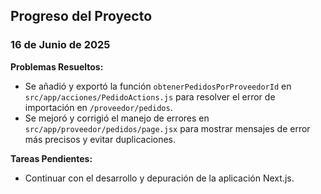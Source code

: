 ## Progreso del Proyecto

### 16 de Junio de 2025

**Problemas Resueltos:**
- Se añadió y exportó la función `obtenerPedidosPorProveedorId` en `src/app/acciones/PedidoActions.js` para resolver el error de importación en `/proveedor/pedidos`.
- Se mejoró y corrigió el manejo de errores en `src/app/proveedor/pedidos/page.jsx` para mostrar mensajes de error más precisos y evitar duplicaciones.

**Tareas Pendientes:**
- Continuar con el desarrollo y depuración de la aplicación Next.js.
